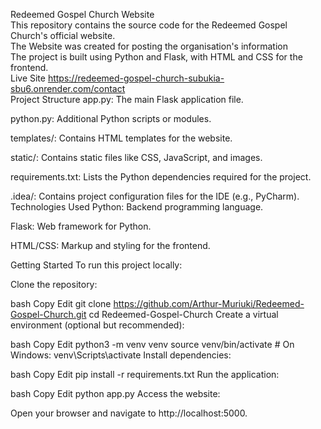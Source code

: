 Redeemed Gospel Church Website<br>
This repository contains the source code for the Redeemed Gospel Church's official website. 
<br> The Website was created for posting the organisation's information<br>
The project is built using Python and Flask, with HTML and CSS for the frontend.
<br>
Live Site
https://redeemed-gospel-church-subukia-sbu6.onrender.com/contact<br>
Project Structure
app.py: The main Flask application file.

python.py: Additional Python scripts or modules.

templates/: Contains HTML templates for the website.

static/: Contains static files like CSS, JavaScript, and images.

requirements.txt: Lists the Python dependencies required for the project.

.idea/: Contains project configuration files for the IDE (e.g., PyCharm).
<br>
Technologies Used
Python: Backend programming language.

Flask: Web framework for Python.

HTML/CSS: Markup and styling for the frontend.

Getting Started
To run this project locally:

Clone the repository:

bash
Copy
Edit
git clone https://github.com/Arthur-Muriuki/Redeemed-Gospel-Church.git
cd Redeemed-Gospel-Church
Create a virtual environment (optional but recommended):

bash
Copy
Edit
python3 -m venv venv
source venv/bin/activate  # On Windows: venv\Scripts\activate
Install dependencies:

bash
Copy
Edit
pip install -r requirements.txt
Run the application:

bash
Copy
Edit
python app.py
Access the website:

Open your browser and navigate to http://localhost:5000.
